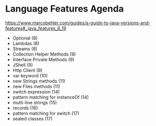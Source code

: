 # Language Features Agenda

https://www.marcobehler.com/guides/a-guide-to-java-versions-and-features#_java_features_8_19

- Optional (8)
- Lambdas (8)
- Streams (8)
- Collection Helper Methods (9)
- Interface Private Methods (9)
- JShell (9)
- Http Client (9)
- var keyword (10)
- new Strings methods (11)
- new Files methods (11)
- switch expression (14)
- pattern matching for instanceOf (14)
- multi-line strings (15)
- records (16)
- pattern matching for switch (17)
- sealed classes (17)